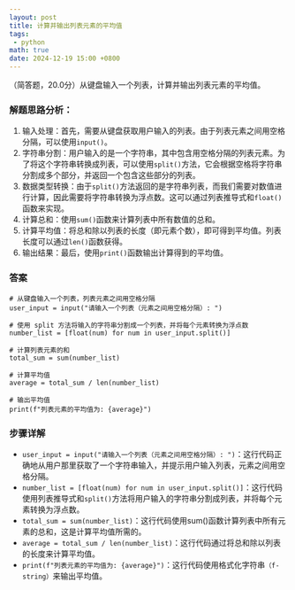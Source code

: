 ```yaml
---
layout: post
title: 计算并输出列表元素的平均值
tags: 
 - python
math: true
date: 2024-12-19 15:00 +0800
---
```


（简答题，20.0分）从键盘输入一个列表，计算并输出列表元素的平均值。                            

### 解题思路分析：              

1. 输入处理：首先，需要从键盘获取用户输入的列表。由于列表元素之间用空格分隔，可以使用``input()``。                
2. 字符串分割：用户输入的是一个字符串，其中包含用空格分隔的列表元素。为了将这个字符串转换成列表，可以使用``split()``方法，它会根据空格将字符串分割成多个部分，并返回一个包含这些部分的列表。                
3. 数据类型转换：由于``split()``方法返回的是字符串列表，而我们需要对数值进行计算，因此需要将字符串转换为浮点数。这可以通过列表推导式和``float()``函数来实现。               
4. 计算总和：使用``sum()``函数来计算列表中所有数值的总和。              
5. 计算平均值：将总和除以列表的长度（即元素个数），即可得到平均值。列表长度可以通过``len()``函数获得。              
6. 输出结果：最后，使用``print()``函数输出计算得到的平均值。                

### 答案                

```             
# 从键盘输入一个列表，列表元素之间用空格分隔
user_input = input("请输入一个列表（元素之间用空格分隔）: ")

# 使用 split 方法将输入的字符串分割成一个列表，并将每个元素转换为浮点数
number_list = [float(num) for num in user_input.split()]

# 计算列表元素的和
total_sum = sum(number_list)

# 计算平均值
average = total_sum / len(number_list)

# 输出平均值
print(f"列表元素的平均值为: {average}")
```             

### 步骤详解            

+ ``user_input = input("请输入一个列表（元素之间用空格分隔）: ")``：这行代码正确地从用户那里获取了一个字符串输入，并提示用户输入列表，元素之间用空格分隔。              
+ ``number_list = [float(num) for num in user_input.split()]``：这行代码使用列表推导式和``split()``方法将用户输入的字符串分割成列表，并将每个元素转换为浮点数。              
+ ``total_sum = sum(number_list)``：这行代码使用sum()函数计算列表中所有元素的总和，这是计算平均值所需的。               
+ ``average = total_sum / len(number_list)``：这行代码通过将总和除以列表的长度来计算平均值。                
+ ``print(f"列表元素的平均值为: {average}")``：这行代码使用格式化字符串``（f-string）``来输出平均值。             
